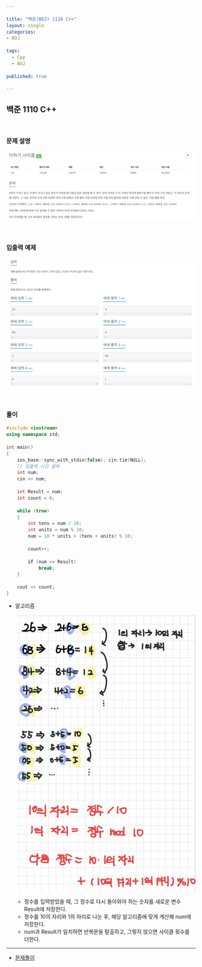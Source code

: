 ```yaml
---

title: "백준(BOJ) 1110 C++"
layout: single
categories:
- BOJ

tags:
  - Cpp
  - BOJ

published: true

---
```


## 백준 1110 C++

<br>

### 문제 설명

![image-20221205211132284](/assets/images/2022-12-05-BOJ1110/image-20221205211132284.png)

<br>

### 입출력 예제

![image-20221205211150521](/assets/images/2022-12-05-BOJ1110/image-20221205211150521.png)

<br>

### 풀이

```cpp
#include <iostream>
using namespace std;

int main()
{
    ios_base::sync_with_stdio(false); cin.tie(NULL);
    // 입출력 시간 절약
    int num;
    cin >> num;

    int Result = num;
    int count = 0;

    while (true)
    {
        int tens = num / 10;
        int units = num % 10;
        num = 10 * units + (tens + units) % 10;

        count++;

        if (num == Result)
            break;
    }

    cout << count;
}
```

- 알고리즘

  ![image-20221205212240985](/assets/images/2022-12-05-BOJ1110/image-20221205212240985.png)

  - 정수를 입력받았을 때, 그 정수로 다시 돌아와야 하는 숫자를 새로운 변수 Result에 저장한다.
  - 정수를 10의 자리와 1의 자리로 나눈 후, 해당 알고리즘에 맞게 계산해 num에 저장한다.
  - num과 Result가 일치하면 반복문을 탈출하고, 그렇지 않으면 사이클 횟수를 더한다.

---

- [문제풀이](https://www.acmicpc.net/user/malove8466)

